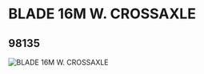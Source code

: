 # BLADE 16M W. CROSSAXLE
## 98135
![BLADE 16M W. CROSSAXLE](https://lc-www-live-s.legocdn.com/media/bricks/5/2/4651532.jpg)